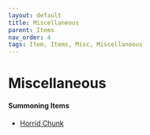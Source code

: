 ```yaml
---
layout: default
title: Miscellaneous
parent: Items
nav_order: 4
tags: Item, Items, Misc, Miscellaneous
---
```


# Miscellaneous

#### Summoning Items
- [Horrid Chunk](https://ricklugtigheid.github.io/SupernovaMod/docs/items/miscellaneous/horrid_chunk)